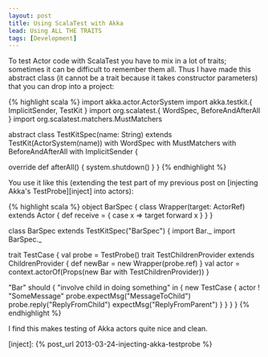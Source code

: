 ```yaml
---
layout: post
title: Using ScalaTest with Akka
lead: Using ALL THE TRAITS
tags: [Development]
---
```


To test Actor code with ScalaTest you have to mix in a lot of traits; sometimes it can be
difficult to remember them all. Thus I have made this abstract class (it cannot be a trait
because it takes constructor parameters) that you can drop into a project:

{% highlight scala %}
import akka.actor.ActorSystem
import akka.testkit.{ ImplicitSender, TestKit }
import org.scalatest.{ WordSpec, BeforeAndAfterAll }
import org.scalatest.matchers.MustMatchers

abstract class TestKitSpec(name: String)
    extends TestKit(ActorSystem(name))
    with WordSpec
    with MustMatchers
    with BeforeAndAfterAll
    with ImplicitSender {

  override def afterAll() {
    system.shutdown()
  }
}
{% endhighlight %}

You use it like this (extending the test part of my previous post on [injecting Akka's
TestProbe][inject] into actors):


{% highlight scala %}
object BarSpec {
  class Wrapper(target: ActorRef) extends Actor {
    def receive = {
      case x => target forward x
    }
  }
}

class BarSpec extends TestKitSpec("BarSpec") {
  import Bar._
  import BarSpec._

  trait TestCase {
      val probe = TestProbe()
      trait TestChildrenProvider extends ChildrenProvider {
          def newBar = new Wrapper(probe.ref)
      }
      val actor = context.actorOf(Props(new Bar with TestChildrenProvider))
  }

  "Bar" should {
    "involve child in doing something" in {
      new TestCase {
        actor ! "SomeMessage"
        probe.expectMsg("MessageToChild")
        probe.reply("ReplyFromChild")
        expectMsg("ReplyFromParent")
      }
    }
  }
}
{% endhighlight %}

I find this makes testing of Akka actors quite nice and clean.

[inject]: {% post_url 2013-03-24-injecting-akka-testprobe %}

